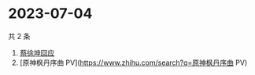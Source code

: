 # 2023-07-04

共 2 条

<!-- BEGIN ZHIHUSEARCH -->
<!-- 最后更新时间 Tue Jul 04 2023 05:06:49 GMT+0800 (China Standard Time) -->
1. [蔡徐坤回应](https://www.zhihu.com/search?q=蔡徐坤回应)
1. [原神枫丹序曲 PV](https://www.zhihu.com/search?q=原神枫丹序曲 PV)
<!-- END ZHIHUSEARCH -->
